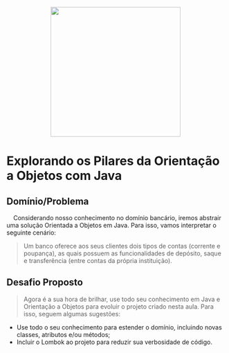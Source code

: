 <p align="center"><a href="https://www.java.com/" float="right"><img src="https://img.freepik.com/free-photo/front-view-arrangement-economy-elements_23-2148793796.jpg" height="300px"/></a></p>

# Explorando os Pilares da Orientação a Objetos com Java

## Domínio/Problema

<p>&nbsp;&nbsp;&nbsp;&nbsp;Considerando nosso conhecimento no domínio bancário, iremos abstrair uma solução Orientada a Objetos em Java. Para isso, vamos interpretar o seguinte cenário:</p>

> Um banco oferece aos seus clientes dois tipos de contas (corrente e poupança), as quais possuem as funcionalidades de depósito, saque e transferência (entre contas da própria instituição).


## Desafio Proposto

> Agora é a sua hora de brilhar, use todo seu conhecimento em Java e Orientação a Objetos para evoluir o projeto criado nesta aula. Para isso, seguem algumas sugestões:
  * Use todo o seu conhecimento para estender o domínio, incluindo novas classes, atributos e/ou métodos;
  * Incluir o Lombok ao projeto para reduzir sua verbosidade de código.
